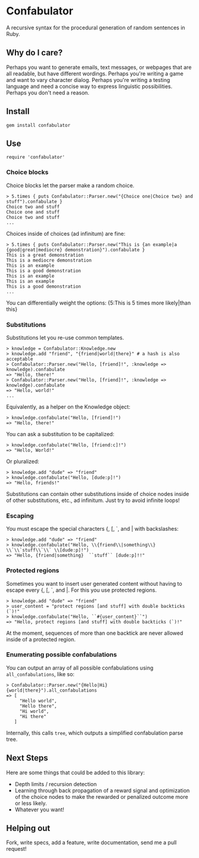 # Confabulator

A recursive syntax for the procedural generation of random sentences in Ruby.

## Why do I care?

Perhaps you want to generate emails, text messages, or webpages that are all readable, but have different wordings.  Perhaps you're writing a game and want to vary character dialog.  Perhaps you're writing a testing language and need a concise way to express linguistic possibilities.  Perhaps you don't need a reason.

## Install

    gem install confabulator

## Use

    require 'confabulator'

### Choice blocks

Choice blocks let the parser make a random choice.

    > 5.times { puts Confabulator::Parser.new("{Choice one|Choice two} and stuff").confabulate }
    Choice two and stuff
    Choice one and stuff
    Choice two and stuff
    ...

Choices inside of choices (ad infinitum) are fine:

    > 5.times { puts Confabulator::Parser.new("This is {an example|a {good|great|mediocre} demonstration}").confabulate }
    This is a great demonstration
    This is a mediocre demonstration
    This is an example
    This is a good demonstration
    This is an example
    This is an example
    This is a good demonstration
    ...

You can differentially weight the options: {5:This is 5 times more likely|than this}

### Substitutions

Substitutions let you re-use common templates.

    > knowledge = Confabulator::Knowledge.new
    > knowledge.add "friend", "{friend|world|there}" # a hash is also acceptable
    > Confabulator::Parser.new("Hello, [friend]!", :knowledge => knowledge).confabulate
    => "Hello, there!"
    > Confabulator::Parser.new("Hello, [friend]!", :knowledge => knowledge).confabulate
    => "Hello, world!"
    ...

Equivalently, as a helper on the Knowledge object:

    > knowledge.confabulate("Hello, [friend]!")
    => "Hello, there!"

You can ask a substitution to be capitalized:

    > knowledge.confabulate("Hello, [friend:c]!")
    => "Hello, World!"

Or pluralized:

    > knowledge.add "dude" => "friend"
    > knowledge.confabulate("Hello, [dude:p]!")
    => "Hello, friends!"
		
Substitutions can contain other substitutions inside of choice nodes inside of other substitutions, etc., ad infinitum.  Just try to avoid infinite loops!

### Escaping

You must escape the special characters {, [, `, and | with backslashes:

    > knowledge.add "dude" => "friend"
    > knowledge.confabulate("Hello, \\{friend\\|something\\} \\`\\`stuff\\`\\` \\[dude:p]!")
    => "Hello, {friend|something}  ``stuff`` [dude:p]!!"

### Protected regions

Sometimes you want to insert user generated content without having to escape every {, [, `, and |.  For this you use protected regions.

    > knowledge.add "dude" => "friend"
    > user_content = "protect regions [and stuff] with double backticks (`)!"
    > knowledge.confabulate("Hello, ``#{user_content}``")
    => "Hello, protect regions [and stuff] with double backticks (`)!"

At the moment, sequences of more than one backtick are never allowed inside of a protected region.

### Enumerating possible confabulations

You can output an array of all possible confabulations using `all_confabulations`, like so:

    > Confabulator::Parser.new("{Hello|Hi} {world|there}").all_confabulations
    => [
         "Hello world", 
         "Hello there", 
         "Hi world", 
         "Hi there"
       ]

Internally, this calls `tree`, which outputs a simplified confabulation parse tree.

## Next Steps

Here are some things that could be added to this library:

 * Depth limits / recursion detection
 * Learning through back propagation of a reward signal and optimization of the choice nodes to make the rewarded or penalized outcome more or less likely.
 * Whatever you want!

## Helping out

Fork, write specs, add a feature, write documentation, send me a pull request!
